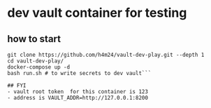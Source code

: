 # dev vault container for testing
## how to start
```
git clone https://github.com/h4m24/vault-dev-play.git --depth 1
cd vault-dev-play/
docker-compose up -d
bash run.sh # to write secrets to dev vault```

## FYI
- vault root token  for this container is 123
- address is VAULT_ADDR=http://127.0.0.1:8200
